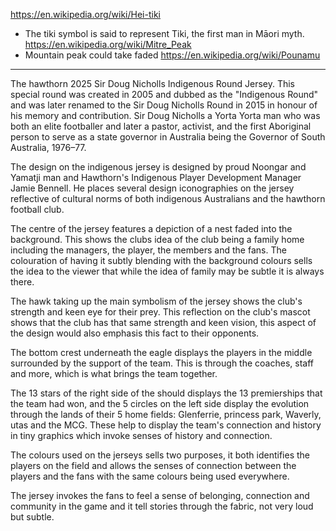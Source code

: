 https://en.wikipedia.org/wiki/Hei-tiki
- The tiki symbol is said to represent Tiki, the first man in Māori myth.
https://en.wikipedia.org/wiki/Mitre_Peak
- Mountain peak could take faded 
https://en.wikipedia.org/wiki/Pounamu



--------

The hawthorn 2025 Sir Doug Nicholls Indigenous Round Jersey. This special round was created in 2005 and dubbed as the "Indigenous Round" and was later renamed to the Sir Doug Nicholls Round in 2015 in honour of his memory and contribution. Sir Doug Nicholls a Yorta Yorta man who was both an elite footballer and later a pastor, activist, and the first Aboriginal person to serve as a state governor in Australia being the Governor of South Australia, 1976–77. 

The design on the indigenous jersey is designed by proud Noongar and Yamatji man and Hawthorn's Indigenous Player Development Manager Jamie Bennell. He places several design iconographies on the jersey reflective of cultural norms of both indigenous Australians and the hawthorn football club. 

The centre of the jersey features a depiction of a nest faded into the background. This shows the clubs idea of the club being a family home including the managers, the player, the members and the fans. The colouration of having it subtly blending with the background colours sells the idea to the viewer that while the idea of family may be subtle it is always there.

The hawk taking up the main symbolism of the jersey shows the club's strength and keen eye for their prey. This reflection on the club's mascot shows that the club has that same strength and keen vision, this aspect of the design would also emphasis this fact to their opponents.

The bottom crest underneath the eagle displays the players in the middle surrounded by the support of the team. This is through the coaches, staff and more, which is what brings the team together.

The 13 stars of the right side of the should displays the 13 premierships that the team had won, and the 5 circles on the left side display the evolution through the lands of their 5 home fields: Glenferrie, princess park, Waverly, utas and the MCG. These help to display the team's connection and history in tiny graphics which invoke senses of history and connection.

The colours used on the jerseys sells two purposes, it both identifies the players on the field and allows the senses of connection between the players and the fans with the same colours being used everywhere. 

The jersey invokes the fans to feel a sense of belonging, connection and community in the game and it tell stories through the fabric, not very loud but subtle.
